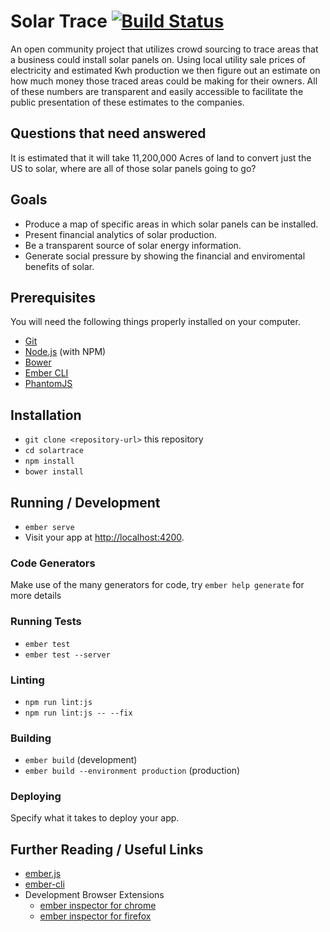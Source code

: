 # Solar Trace [![Build Status](https://travis-ci.org/swgamerx/solartrace.svg?branch=master)](https://travis-ci.org/swgamerx/solartrace)

An open community project that utilizes crowd sourcing to trace areas that a business could
install solar panels on. Using local utility sale prices of electricity and estimated Kwh
production we then figure out an estimate on how much money those traced areas could be
making for their owners. All of these numbers are transparent and easily accessible to
facilitate the public presentation of these estimates to the companies.

## Questions that need answered
It is estimated that it will take 11,200,000 Acres of land to convert just the US to solar,
where are all of those solar panels going to go?

## Goals

* Produce a map of specific areas in which solar panels can be installed.
* Present financial analytics of solar production.
* Be a transparent source of solar energy information.
* Generate social pressure by showing the financial and enviromental benefits of solar.

## Prerequisites

You will need the following things properly installed on your computer.

* [Git](http://git-scm.com/)
* [Node.js](http://nodejs.org/) (with NPM)
* [Bower](http://bower.io/)
* [Ember CLI](http://ember-cli.com/)
* [PhantomJS](http://phantomjs.org/)

## Installation

* `git clone <repository-url>` this repository
* `cd solartrace`
* `npm install`
* `bower install`

## Running / Development

* `ember serve`
* Visit your app at [http://localhost:4200](http://localhost:4200).

### Code Generators

Make use of the many generators for code, try `ember help generate` for more details

### Running Tests

* `ember test`
* `ember test --server`

### Linting

* `npm run lint:js`
* `npm run lint:js -- --fix`

### Building

* `ember build` (development)
* `ember build --environment production` (production)

### Deploying

Specify what it takes to deploy your app.

## Further Reading / Useful Links

* [ember.js](http://emberjs.com/)
* [ember-cli](http://ember-cli.com/)
* Development Browser Extensions
  * [ember inspector for chrome](https://chrome.google.com/webstore/detail/ember-inspector/bmdblncegkenkacieihfhpjfppoconhi)
  * [ember inspector for firefox](https://addons.mozilla.org/en-US/firefox/addon/ember-inspector/)
